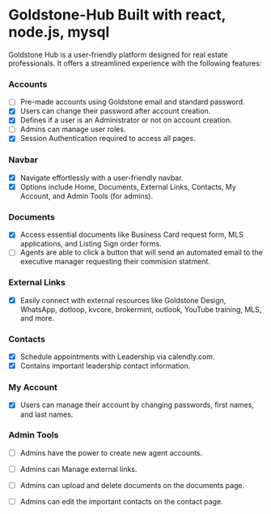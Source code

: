 # Goldstone-Hub Built with react, node.js, mysql

Goldstone Hub is a user-friendly platform designed for real estate professionals. It offers a streamlined experience with the following features:

### Accounts
- [ ] Pre-made accounts using Goldstone email and standard password.
- [x] Users can change their password after account creation.
- [x] Defines if a user is an Administrator or not on account creation.
- [ ] Admins can manage user roles.
- [x] Session Authentication required to access all pages.

### Navbar
- [x] Navigate effortlessly with a user-friendly navbar.
- [x] Options include Home, Documents, External Links, Contacts, My Account, and Admin Tools (for admins).

### Documents
- [x] Access essential documents like Business Card request form, MLS applications, and Listing Sign order forms.
- [ ] Agents are able to click a button that will send an automated email to the executive manager requesting their commision statment.

### External Links
- [x] Easily connect with external resources like Goldstone Design, WhatsApp, dotloop, kvcore, brokermint, outlook, YouTube training, MLS, and more.

### Contacts
- [x] Schedule appointments with Leadership via calendly.com.
- [x] Contains important leadership contact information.

### My Account
- [x] Users can manage their account by changing passwords, first names, and last names.

### Admin Tools
- [ ] Admins have the power to create new agent accounts.
- [ ] Admins can Manage external links.
- [ ] Admins can upload and delete documents on the documents page.
- [ ] Admins can edit the important contacts on the contact page.


